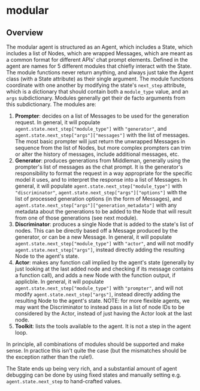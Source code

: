 # modular

## Overview

The modular agent is structured as an Agent, which includes a State, which includes a list of Nodes, which are wrapped Messages, which are meant as a common format for different APIs' chat prompt elements. Defined in the agent are names for 5 different modules that chiefly interact with the State. The module functions never return anything, and always just take the Agent class (with a State attribute) as their single argument. The module functions coordinate with one another by modifying the state's `next_step` attribute, which is a dictionary that should contain both a `module_type` value, and an `args` subdictionary. Modules generally get their de facto arguments from this subdictionary. The modules are:
1. **Prompter**: decides on a list of Messages to be used for the generation request. In general, it will populate `agent.state.next_step["module_type"]` with `"generator"`, and `agent.state.next_step["args"]["messages"]` with the list of messages. The most basic prompter will just return the unwrapped Messages in sequence from the list of Nodes, but more complex prompters can trim or alter the history of messages, include additional messages, etc.
2. **Generator**: produces generations from Middleman, generally using the prompter's list of messages as the chat prompt. It is the generator's responsibility to format the request in a way appropriate for the specific model it uses, and to interpret the response into a list of Messages. In general, it will populate `agent.state.next_step["module_type"]` with `"discriminator"`, `agent.state.next_step["args"]["options"]` with the list of processed generation options (in the form of Messages), and `agent.state.next_step["args"]["generation_metadata"]` with any metadata about the generations to be added to the Node that will result from one of those generations (see next module).
3. **Discriminator**: produces a single Node that is added to the state's list of nodes. This can be directly based off a Message produced by the generator, or can be a new Message. In general, it will populate `agent.state.next_step["module_type"]` with `"actor"`, and will not modify `agent.state.next_step["args"]`, instead directly adding the resulting Node to the agent's state.
4. **Actor**: makes any function call implied by the agent's state (generally by just looking at the last added node and checking if its message contains a function call), and adds a new Node with the function output, if applicble. In general, it will populate `agent.state.next_step["module_type"]` with `"prompter"`, and will not modify `agent.state.next_step["args"]`, instead directly adding the resulting Node to the agent's state. NOTE: for more flexible agents, we may want the Discriminator to instead pass in a list of node IDs to be considered by the Actor, instead of just having the Actor look at the last node.
5. **Toolkit**: lists the tools available to the agent. It is not a step in the agent loop.

In principle, all combinations of modules should be supported and make sense. In practice this isn't quite the case (but the mismatches should be the exception rather than the rule!).

The State ends up being very rich, and a substantial amount of agent debugging can be done by using fixed states and manually setting e.g. `agent.state.next_step` to hand-crafted values.
